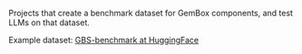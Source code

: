 Projects that create a benchmark dataset for GemBox components, and test LLMs on that dataset.

Example dataset: [GBS-benchmark at HuggingFace](https://huggingface.co/datasets/ZSvedic/GBS-benchmark)
